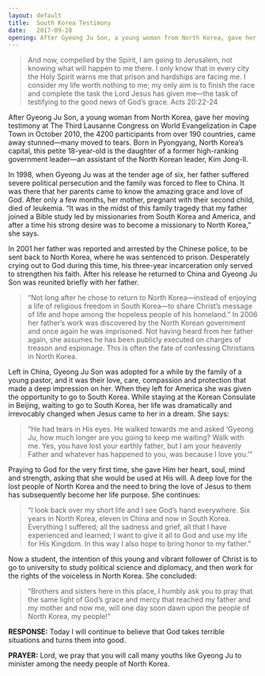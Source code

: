 ```yaml
---
layout: default
title:  South Korea Testimony
date:   2017-09-28
opening: After Gyeong Ju Son, a young woman from North Korea, gave her moving testimony at The Third Lausanne Congress on World Evangelization in Cape Town in October 2010, the 4200 participants from over 190 countries...
---
```

> And now, compelled by the Spirit, I am going to Jerusalem, not knowing what will happen to me there. I only know that in every city the Holy Spirit warns me that prison and hardships are facing me. I consider my life worth nothing to me; my only aim is to finish the race and complete the task the Lord Jesus has given me—the task of testifying to the good news of God’s grace.  Acts 20:22-24
>

After Gyeong Ju Son, a young woman from North Korea, gave her moving testimony at The Third Lausanne Congress on World Evangelization in Cape Town in October 2010, the 4200 participants from over 190 countries, came away stunned—many moved to tears.
Born in Pyongyang, North Korea’s capital, this petite 18-year-old is the daughter of a former high-ranking government leader—an assistant of the North Korean leader, Kim Jong-Il.

In 1998, when Gyeong Ju was at the tender age of six, her father suffered severe political persecution and the family was forced to flee to China. It was there that her parents came to know the amazing grace and love of God. After only a few months, her mother, pregnant with their second child, died of leukemia.
“It was in the midst of this family tragedy that my father joined a Bible study led by missionaries from South Korea and America, and after a time his strong desire was to become a missionary to North Korea,” she says.

In 2001 her father was reported and arrested by the Chinese police, to be sent back to North Korea, where he was sentenced to prison. Desperately crying out to God during this time, his three-year incarceration only served to strengthen his faith. After his release he returned to China and Gyeong Ju Son was reunited briefly with her father.

> “Not long after he chose to return to North Korea—instead of enjoying a life of religious freedom in South Korea—to share Christ’s message of life and hope among the hopeless people of his homeland.”
In 2006 her father’s work was discovered by the North Korean government and once again he was imprisoned. Not having heard from her father again, she assumes he has been publicly executed on charges of treason and espionage. This is often the fate of confessing Christians in North Korea.
>

Left in China, Gyeong Ju Son was adopted for a while by the family of a young pastor, and it was their love, care, compassion and protection that made a deep impression on her. When they left for America she was given the opportunity to go to South Korea.
While staying at the Korean Consulate in Beijing, waiting to go to South Korea, her life was dramatically and irrevocably changed when Jesus came to her in a dream. She says:

> “He had tears in His eyes. He walked towards me and asked ‘Gyeong Ju, how much longer are you going to keep me waiting? Walk with me. Yes, you have lost your earthly father, but I am your heavenly Father and whatever has happened to you, was because I love you.’”
>

Praying to God for the very first time, she gave Him her heart, soul, mind and strength, asking that she would be used at His will. A deep love for the lost people of North Korea and the need to bring the love of Jesus to them has subsequently become her life purpose. She continues:

> “I look back over my short life and I see God’s hand everywhere. Six years in North Korea, eleven in China and now in South Korea. Everything I suffered; all the sadness and grief, all that I have experienced and learned; I want to give it all to God and use my life for His Kingdom. In this way I also hope to bring honor to my father.”
>

Now a student, the intention of this young and vibrant follower of Christ is to go to university to study political science and diplomacy, and then work for the rights of the voiceless in North Korea. She concluded:

> “Brothers and sisters here in this place, I humbly ask you to pray that the same light of God’s grace and mercy that reached my father and my mother and now me, will one day soon dawn upon the people of North Korea, my people!”
>

**RESPONSE:** Today I will continue to believe that God takes terrible situations and turns them into good.

**PRAYER:** Lord, we pray that you will call many youths like Gyeong Ju to minister among the needy people of North Korea.

